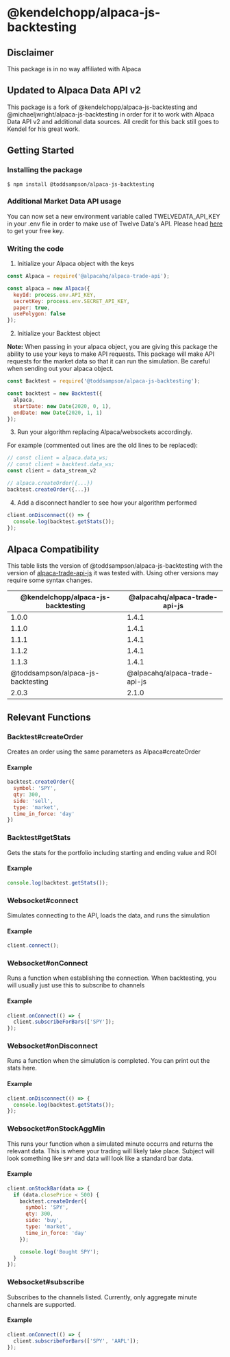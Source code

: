 # @kendelchopp/alpaca-js-backtesting

## Disclaimer

This package is in no way affiliated with Alpaca

## Updated to Alpaca Data API v2

This package is a fork of @kendelchopp/alpaca-js-backtesting and @michaeljwright/alpaca-js-backtesting in order for it to work with Alpaca Data API v2 and additional data sources. All credit for this back still goes to Kendel for his great work.

## Getting Started

### Installing the package

```
$ npm install @toddsampson/alpaca-js-backtesting
```

### Additional Market Data API usage

You can now set a new environment variable called TWELVEDATA_API_KEY in your .env file in order to make use of Twelve Data's API. Please head [here](https://twelvedata.com) to get your free key.

### Writing the code

1. Initialize your Alpaca object with the keys

```JavaScript
const Alpaca = require('@alpacahq/alpaca-trade-api');

const alpaca = new Alpaca({
  keyId: process.env.API_KEY,
  secretKey: process.env.SECRET_API_KEY,
  paper: true,
  usePolygon: false
});
```

2. Initialize your Backtest object

**Note:** When passing in your alpaca object, you are giving this package the ability to use your keys to make API requests. This package will make API requests for the market data so that it can run the simulation. Be careful when sending out your alpaca object.

```JavaScript
const Backtest = require('@toddsampson/alpaca-js-backtesting');

const backtest = new Backtest({
  alpaca,
  startDate: new Date(2020, 0, 1),
  endDate: new Date(2020, 1, 1)
});
```

3. Run your algorithm replacing Alpaca/websockets accordingly.

For example (commented out lines are the old lines to be replaced):

```JavaScript
// const client = alpaca.data_ws;
// const client = backtest.data_ws;
const client = data_stream_v2

// alpaca.createOrder({...})
backtest.createOrder({...})
```

4. Add a disconnect handler to see how your algorithm performed

```JavaScript
client.onDisconnect(() => {
  console.log(backtest.getStats());
});
```

## Alpaca Compatibility

This table lists the version of @toddsampson/alpaca-js-backtesting with the version of [alpaca-trade-api-js](https://github.com/alpacahq/alpaca-trade-api-js) it was tested with. Using other versions may require some syntax changes.

| @kendelchopp/alpaca-js-backtesting    | @alpacahq/alpaca-trade-api-js |
| ------------------------------------- | ----------------------------- |
| 1.0.0                                 | 1.4.1                         |
| 1.1.0                                 | 1.4.1                         |
| 1.1.1                                 | 1.4.1                         |
| 1.1.2                                 | 1.4.1                         |
| 1.1.3                                 | 1.4.1                         |
| @toddsampson/alpaca-js-backtesting | @alpacahq/alpaca-trade-api-js |
| 2.0.3                                 | 2.1.0                         |

## Relevant Functions

### Backtest#createOrder

Creates an order using the same parameters as Alpaca#createOrder

#### Example

```JavaScript
backtest.createOrder({
  symbol: 'SPY',
  qty: 300,
  side: 'sell',
  type: 'market',
  time_in_force: 'day'
})
```

### Backtest#getStats

Gets the stats for the portfolio including starting and ending value and ROI

#### Example

```JavaScript
console.log(backtest.getStats());
```

### Websocket#connect

Simulates connecting to the API, loads the data, and runs the simulation

#### Example

```JavaScript
client.connect();
```

### Websocket#onConnect

Runs a function when establishing the connection. When backtesting, you will usually just use this to subscribe to channels

#### Example

```JavaScript
client.onConnect(() => {
  client.subscribeForBars(['SPY']);
});
```

### Websocket#onDisconnect

Runs a function when the simulation is completed. You can print out the stats here.

#### Example

```JavaScript
client.onDisconnect(() => {
  console.log(backtest.getStats());
});
```

### Websocket#onStockAggMin

This runs your function when a simulated minute occurrs and returns the relevant data. This is where your trading will likely take place. Subject will look something like `SPY` and data will look like a standard bar data.

#### Example

```JavaScript
client.onStockBar(data => {
  if (data.closePrice < 500) {
    backtest.createOrder({
      symbol: 'SPY',
      qty: 300,
      side: 'buy',
      type: 'market',
      time_in_force: 'day'
    });

    console.log('Bought SPY');
  }
});
```

### Websocket#subscribe

Subscribes to the channels listed. Currently, only aggregate minute channels are supported.

#### Example

```JavaScript
client.onConnect(() => {
  client.subscribeForBars(['SPY', 'AAPL']);
});
```
